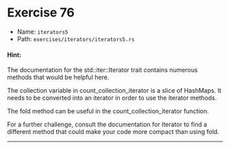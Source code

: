# Exercise 76

- Name: ```iterators5```
- Path: ```exercises/iterators/iterators5.rs```
#### Hint: 

The documentation for the std::iter::Iterator trait contains numerous methods
that would be helpful here.

The collection variable in count_collection_iterator is a slice of HashMaps. It
needs to be converted into an iterator in order to use the iterator methods.

The fold method can be useful in the count_collection_iterator function.

For a further challenge, consult the documentation for Iterator to find
a different method that could make your code more compact than using fold.


---



